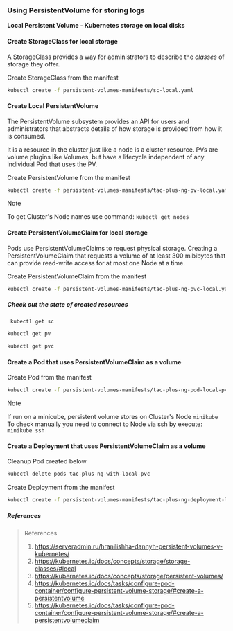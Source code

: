 ### Using PersistentVolume for storing logs

**Local Persistent Volume - Kubernetes storage on local disks**
#### Create StorageClass for local storage

A StorageClass provides a way for administrators to describe the _classes_ of storage they offer.

Create StorageClass from the manifest

```Bash
kubectl create -f persistent-volumes-manifests/sc-local.yaml
```

#### Create Local PersistentVolume

The PersistentVolume subsystem provides an API for users and administrators that abstracts details of how storage is provided from how it is consumed.

It is a resource in the cluster just like a node is a cluster resource.
PVs are volume plugins like Volumes, but have a lifecycle independent of any individual Pod that uses the PV.

Create PersistentVolume from the manifest

```Bash
kubectl create -f persistent-volumes-manifests/tac-plus-ng-pv-local.yaml
```

>[!Note]
> To get Cluster's Node names use command:
> `kubectl get nodes`

#### Create PersistentVolumeClaim for local storage

Pods use PersistentVolumeClaims to request physical storage.
Creating a PersistentVolumeClaim that requests a volume of at least 300 mibibytes that can provide read-write access for at most one Node at a time.

Create PersistentVolumeClaim from the manifest

```Bash
kubectl create -f persistent-volumes-manifests/tac-plus-ng-pvc-local.yaml
```

##### Check out the state of created resources

```Bash
 kubectl get sc
```

```Bash
kubectl get pv
```

```Bash
kubectl get pvc
```

#### Create a Pod that uses PersistentVolumeClaim as a volume

Create Pod from the manifest

```Bash
kubectl create -f persistent-volumes-manifests/tac-plus-ng-pod-local-pvc.yaml
```

> [!NOTE]
> If run on a minicube, persistent volume stores on Cluster's Node `minikube`
> To check manually you need to connect to Node via ssh by execute:
> `minikube ssh`

#### Create a Deployment that uses PersistentVolumeClaim as a volume

Cleanup Pod created below

```Bash
kubectl delete pods tac-plus-ng-with-local-pvc
```

Create Deployment from the manifest

```Bash
kubectl create -f persistent-volumes-manifests/tac-plus-ng-deployment-local-pvc.yaml
```

##### References

> References
> 
> 1. https://serveradmin.ru/hranilishha-dannyh-persistent-volumes-v-kubernetes/
> 2. https://kubernetes.io/docs/concepts/storage/storage-classes/#local
> 3. https://kubernetes.io/docs/concepts/storage/persistent-volumes/
> 4. https://kubernetes.io/docs/tasks/configure-pod-container/configure-persistent-volume-storage/#create-a-persistentvolume
> 5. https://kubernetes.io/docs/tasks/configure-pod-container/configure-persistent-volume-storage/#create-a-persistentvolumeclaim


